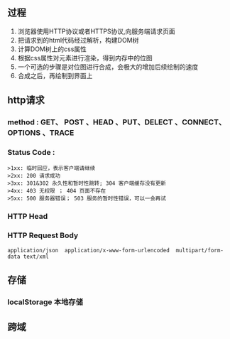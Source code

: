 ## 过程

1. 浏览器使用HTTP协议或者HTTPS协议,向服务端请求页面
2. 把请求到的html代码经过解析，构建DOM树
3. 计算DOM树上的css属性
4. 根据css属性对元素进行渲染，得到内存中的位图
5. 一个可选的步骤是对位图进行合成，会极大的增加后续绘制的速度
6. 合成之后，再绘制到界面上

## http请求

### method  : GET、 POST 、HEAD 、PUT、DELECT 、CONNECT、OPTIONS 、TRACE
### Status Code :
    >1xx: 临时回应，表示客户端请继续
    >2xx: 200 请求成功
    >3xx: 301&302 永久性和暂时性跳转; 304 客户端缓存没有更新
    >4xx: 403 无权限 ； 404 页面不存在
    >5xx: 500 服务器错误； 503 服务的暂时性错误，可以一会再试
### HTTP Head
### HTTP Request Body
    application/json  application/x-www-form-urlencoded  multipart/form-data text/xml


## 存储
### localStorage 本地存储



## 跨域
